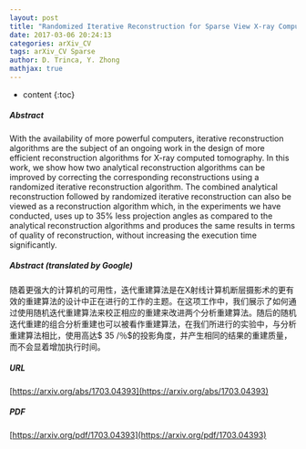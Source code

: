 ```yaml
---
layout: post
title: "Randomized Iterative Reconstruction for Sparse View X-ray Computed Tomography"
date: 2017-03-06 20:24:13
categories: arXiv_CV
tags: arXiv_CV Sparse
author: D. Trinca, Y. Zhong
mathjax: true
---
```


* content
{:toc}

##### Abstract
With the availability of more powerful computers, iterative reconstruction algorithms are the subject of an ongoing work in the design of more efficient reconstruction algorithms for X-ray computed tomography. In this work, we show how two analytical reconstruction algorithms can be improved by correcting the corresponding reconstructions using a randomized iterative reconstruction algorithm. The combined analytical reconstruction followed by randomized iterative reconstruction can also be viewed as a reconstruction algorithm which, in the experiments we have conducted, uses up to $35\%$ less projection angles as compared to the analytical reconstruction algorithms and produces the same results in terms of quality of reconstruction, without increasing the execution time significantly.

##### Abstract (translated by Google)
随着更强大的计算机的可用性，迭代重建算法是在X射线计算机断层摄影术的更有效的重建算法的设计中正在进行的工作的主题。在这项工作中，我们展示了如何通过使用随机迭代重建算法来校正相应的重建来改进两个分析重建算法。随后的随机迭代重建的组合分析重建也可以被看作重建算法，在我们所进行的实验中，与分析重建算法相比，使用高达$ 35 /％$的投影角度，并产生相同的结果的重建质量，而不会显着增加执行时间。

##### URL
[https://arxiv.org/abs/1703.04393](https://arxiv.org/abs/1703.04393)

##### PDF
[https://arxiv.org/pdf/1703.04393](https://arxiv.org/pdf/1703.04393)

